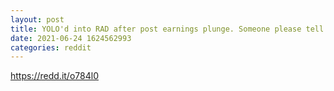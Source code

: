 ```yaml
--- 
layout: post 
title: YOLO'd into RAD after post earnings plunge. Someone please tell me if this is super smooth or smooth brained? 
date: 2021-06-24 1624562993 
categories: reddit 
--- 
```

https://redd.it/o784l0